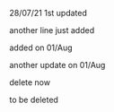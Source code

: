 28/07/21
1st updated

another line just added

added on 01/Aug

another update on 01/Aug

delete now 

to be deleted
